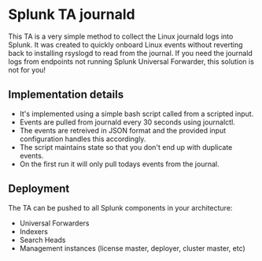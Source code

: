 # Splunk TA journald

This TA is a very simple method to collect the Linux journald logs into Splunk. It was created to quickly onboard Linux events without reverting back to installing rsyslogd to read from the journal. If you need the journald logs from endpoints not running Splunk Universal Forwarder, this solution is not for you!

## Implementation details
- It's implemented using a simple bash script called from a scripted input.
- Events are pulled from journald every 30 seconds using journalctl.
- The events are retreived in JSON format and the provided input configuration handles this accordingly.
- The script maintains state so that you don't end up with duplicate events.
- On the first run it will only pull todays events from the journal.

## Deployment
The TA can be pushed to all Splunk components in your architecture:
- Universal Forwarders
- Indexers
- Search Heads
- Management instances (license master, deployer, cluster master, etc)
